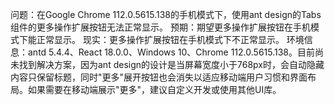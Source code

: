问题：在Google Chrome 112.0.5615.138的手机模式下，使用ant design的Tabs组件的更多操作扩展按钮无法正常显示。
预期：期望更多操作扩展按钮在手机模式下能正常显示。
现实：更多操作扩展按钮在手机模式下不正常显示。
环境信息：antd 5.4.4、React 18.0.0、Windows 10、Chrome 112.0.5615.138。目前尚未找到解决方案，因为ant design的设计是当屏幕宽度小于768px时，会自动隐藏内容只保留标题，同时"更多"展开按钮也会消失以适应移动端用户习惯和界面布局。如果需要在移动端展示"更多"，建议自定义开发或使用其他UI库。
